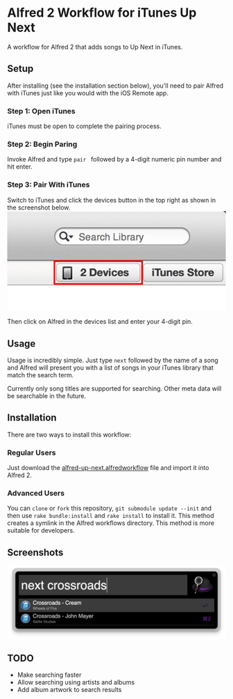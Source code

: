 # Alfred 2 Workflow for iTunes Up Next

A workflow for Alfred 2 that adds songs to Up Next in iTunes.

## Setup

After installing (see the installation section below), you'll need to pair Alfred with iTunes just like you would with the iOS Remote app.

### Step 1: Open iTunes

iTunes must be open to complete the pairing process.

### Step 2: Begin Paring
Invoke Alfred and type `pair ` followed by a 4-digit numeric pin number and hit enter.

### Step 3: Pair With iTunes
Switch to iTunes and click the devices button in the top right as shown in the screenshot below.
![image](screenshots/setup1.png)

Then click on Alfred in the devices list and enter your 4-digit pin.

## Usage

Usage is incredibly simple. Just type `next` followed by the name of a song and Alfred will present you with a list of songs in your iTunes library that match the search term.

Currently only song titles are supported for searching. Other meta data will be searchable in the future.

## Installation

There are two ways to install this workflow:

### Regular Users

Just download the [alfred-up-next.alfredworkflow](https://github.com/edc1591/alfred-up-next/raw/master/alfred-up-next.alfredworkflow) file and import it into Alfred 2.

### Advanced Users

You can `clone` or `fork` this repository, `git submodule update --init` and then use `rake bundle:install` and `rake install` to install it. This method creates a symlink in the Alfred workflows directory. This method is more suitable for developers.

## Screenshots

![image](screenshots/screenshot1.png)

## TODO
* Make searching faster
* Allow searching using artists and albums
* Add album artwork to search results